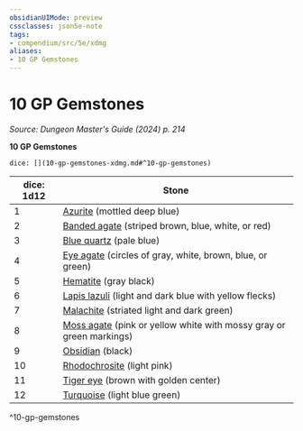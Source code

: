 ```yaml
---
obsidianUIMode: preview
cssclasses: json5e-note
tags:
- compendium/src/5e/xdmg
aliases:
- 10 GP Gemstones
---
```

# 10 GP Gemstones
*Source: Dungeon Master's Guide (2024) p. 214* 

**10 GP Gemstones**

`dice: [](10-gp-gemstones-xdmg.md#^10-gp-gemstones)`

| dice: 1d12 | Stone |
|------------|-------|
| 1 | [Azurite](/3-Mechanics/CLI/items/azurite-xdmg.md) (mottled deep blue) |
| 2 | [Banded agate](/3-Mechanics/CLI/items/banded-agate-xdmg.md) (striped brown, blue, white, or red) |
| 3 | [Blue quartz](/3-Mechanics/CLI/items/blue-quartz-xdmg.md) (pale blue) |
| 4 | [Eye agate](/3-Mechanics/CLI/items/eye-agate-xdmg.md) (circles of gray, white, brown, blue, or green) |
| 5 | [Hematite](/3-Mechanics/CLI/items/hematite-xdmg.md) (gray black) |
| 6 | [Lapis lazuli](/3-Mechanics/CLI/items/lapis-lazuli-xdmg.md) (light and dark blue with yellow flecks) |
| 7 | [Malachite](/3-Mechanics/CLI/items/malachite-xdmg.md) (striated light and dark green) |
| 8 | [Moss agate](/3-Mechanics/CLI/items/moss-agate-xdmg.md) (pink or yellow white with mossy gray or green markings) |
| 9 | [Obsidian](/3-Mechanics/CLI/items/obsidian-xdmg.md) (black) |
| 10 | [Rhodochrosite](/3-Mechanics/CLI/items/rhodochrosite-xdmg.md) (light pink) |
| 11 | [Tiger eye](/3-Mechanics/CLI/items/tiger-eye-xdmg.md) (brown with golden center) |
| 12 | [Turquoise](/3-Mechanics/CLI/items/turquoise-xdmg.md) (light blue green) |
^10-gp-gemstones